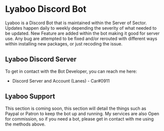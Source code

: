 # Lyaboo Discord Bot

Lyaboo is a Discord Bot that is maintained within the Server of Sector. Updates happen daily to weekly depending the severity of what needed to be updated. New Feature are added within the bot making it good for server use. Any bug are attempted to be fixed and/or rerouted with different ways within installing new packages, or just recoding the issue.

## Lyaboo Discord Server

To get in contact with the Bot Developer, you can reach me here:
- Discord Server and Account
(Lanes) - Car#0911



## Lyaboo Support
This section is coming soon, this section will detail the things such as Paypal or Patron to keep the bot up and running. My services are also Open for commission, so if you need a bot, please get in contact with me using the methods above.



